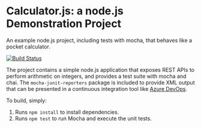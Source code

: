 Calculator.js: a node.js Demonstration Project
==============================================
An example node.js project, including tests with mocha, that behaves like
a pocket calculator.

[![Build Status](https://dev.azure.com/arjoghosh2022/Integrating%20External%20Source%20Control%20with%20Azure%20Pipelines/_apis/build/status/arjoghosh.calculator?branchName=master)](https://dev.azure.com/arjoghosh2022/Integrating%20External%20Source%20Control%20with%20Azure%20Pipelines/_build/latest?definitionId=28&branchName=master)

The project contains a simple node.js application that exposes REST APIs
to perform arithmetic on integers, and provides a test suite with mocha
and chai.  The `mocha-junit-reporters` package is included to provide XML
output that can be presented in a continuous integration tool like
[Azure DevOps](https://azure.com/devops).

To build, simply:

1. Runs `npm install` to install dependencies.
2. Runs `npm test` to run Mocha and execute the unit tests.

